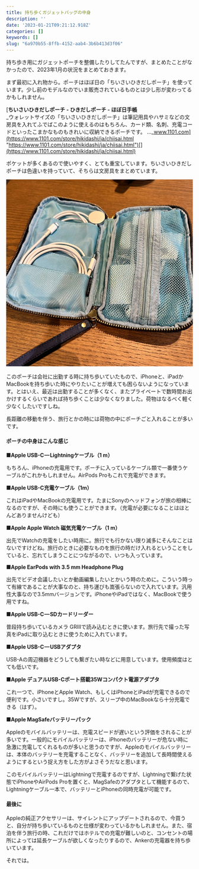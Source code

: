 ```yaml
---
title: 持ち歩くガジェットバッグの中身
description: ''
date: '2023-01-21T09:21:12.918Z'
categories: []
keywords: []
slug: "6a970b55-8ffb-4152-aab4-3b6b413d3f06"
---
```

持ち歩き用にガジェットポーチを整備したりしてたんですが、まとめたことがなかったので、2023年1月の状況をまとめておきます。

まず最初に入れ物から。ポーチはほぼ日の「ちいさいひきだしポーチ」を使っています。少し前のモデルなのでいま販売されているものとは少し形が変わってるかもしれません。

[**ちいさいひきだしポーチ - ひきだしポーチ - ほぼ日手帳**  
_ウォレットサイズの「ちいさいひきだしポーチ」は筆記用具やハサミなどの文房具を入れてふでばこのように使えるのはもちろん、カード類、名刺、充電コードといったこまかなものもきれいに収納できるポーチです。 ..._www.1101.com](https://www.1101.com/store/hikidashi/ja/chiisai.html "https://www.1101.com/store/hikidashi/ja/chiisai.html")[](https://www.1101.com/store/hikidashi/ja/chiisai.html)

ポケットが多くあるので使いやすく、とても重宝しています。ちいさいひきだしポーチは色違いを持っていて、そちらは文房具をまとめています。

![](1__4YWqXbVtApqMV3bNPsbbrQ.jpeg)

このポーチは会社に出勤する時に持ち歩いていたもので、iPhoneと、iPadかMacBookを持ち歩いた時にやりたいことが増えても困らないようになっています。とはいえ、最近は出勤することが多くなく、またプライベートで数時間お出かけするくらいであれば持ち歩くことは少なくなりました。荷物はなるべく軽く少なくしたいですしね。

長距離の移動を伴う、旅行とかの時には荷物の中にポーチごと入れることが多いです。

#### ポーチの中身はこんな感じ

**■Apple USB-C — Lightningケーブル（1 m）**

もちろん、iPhoneの充電用です。ポーチに入っているケーブル類で一番使うケーブルがこれかもしれません。AirPods Proもこれで充電ができます。

**■Apple USB-C充電ケーブル（1m）**

これはiPadやMacBookの充電用です。たまにSonyのヘッドフォンが旅の相棒になるのですが、その時にも使うことができます。（充電が必要になることはほとんどありませんけども）

**■Apple Apple Watch 磁気充電ケーブル（1 m）**

出先でWatchの充電をしたい時用に。旅行でも行かない限り滅多にそんなことはないですけどね。旅行のときに必要なものを旅行の時だけ入れるということをしていると、忘れてしまうことにつながるので、いつも入っています。

**■Apple EarPods with 3.5 mm Headphone Plug**

出先でビデオ会議したいとか動画編集したいとかいう時のために。こういう時って有線であることが大事なのと、持ち運びも嵩張らないので入れています。汎用性大事なので3.5mmバージョンです。iPhoneやiPadではなく、MacBookで使う用ですね。

**■Apple USB-C — SDカードリーダー**

普段持ち歩いているカメラ GRIIIで読み込むときに使います。旅行先で撮った写真をiPadに取り込むときに使うために入れています。

**■Apple USB-C — USBアダプタ**

USB-Aの周辺機器をどうしても繋ぎたい時などに用意しています。使用頻度はとても低いです。

**■Apple デュアルUSB-Cポート搭載35Wコンパクト電源アダプタ**

これ一つで、iPhoneとApple Watch、もしくはiPhoneとiPadが充電できるので便利です。小さいですし。35Wですが、スリープ中のMacBookなら十分充電できる（はず）。

**■Apple MagSafeバッテリーパック**

Appleのモバイルバッテリーは、充電スピードが遅いという評価をされることが多いです。一般的にモバイルバッテリーは、iPhoneのバッテリーが危ない時に急激に充電してくれるものが多いと思うのですが、Appleのモバイルバッテリーは、本体のバッテリーを充電することなく、バッテリーを追加して長時間使えるようにするという捉え方をした方がよさそうだなと思います。

このモバイルバッテリーはLightningで充電するのですが、Lightningで繋げた状態でiPhoneやAirPods Proを置くと、MagSafeのアダプタとして機能するので、Lightningケーブル一本で、バッテリーとiPhoneの同時充電が可能です。

#### 最後に

Appleの純正アクセサリーは、サイレントにアップデートされるので、今買うと、自分が持ち歩いているものと仕様が変わっているかもしれません。また、宿泊を伴う旅行の時、これだけではホテルでの充電が難しいのと、コンセントの場所によっては延長ケーブルが欲しくなったりするので、Ankerの充電器を持ち歩いています。

それでは。